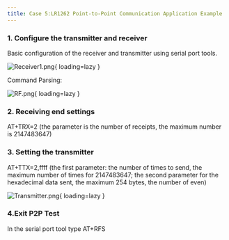 ```yaml
---
title: Case 5:LR1262 Point-to-Point Communication Application Example
---
```


### **1. Configure the transmitter and receiver**

Basic configuration of the receiver and transmitter using serial port tools.

![Receiver1.png](https://wiki.elecrow.com/images/1/1c/Receiver1.png){ loading=lazy }

Command Parsing:

![RF.png](https://wiki.elecrow.com/images/2/24/RF.png){ loading=lazy }

### **2. Receiving end settings**

AT+TRX=2 (the parameter is the number of receipts, the maximum number is 2147483647)

### **3. Setting the transmitter**

AT+TTX=2,ffff (the first parameter: the number of times to send, the maximum number of times for 2147483647; the second parameter for the hexadecimal data sent, the maximum 254 bytes, the number of even)

![Transmitter.png](https://wiki.elecrow.com/images/e/e9/Transmitter.png){ loading=lazy }

### **4.Exit P2P Test**

In the serial port tool type AT+RFS